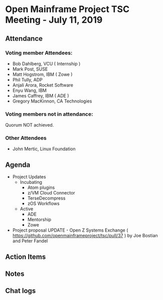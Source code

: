 # Open Mainframe Project TSC Meeting - July 11, 2019

## Attendance

### Voting member Attendees:

* Bob Dahlberg, VCU ( Internship )
* Mark Post, SUSE
* Matt Hogstrom, IBM ( Zowe )
* Phil Tully, ADP
* Anjali Arora, Rocket Software
* Enyu Wang, IBM
* James Caffrey, IBM ( ADE )
* Gregory MacKinnon, CA Technologies

### Voting members not in attendance:

Quorum NOT achieved.

### Other Attendees

* John Mertic, Linux Foundation

## Agenda

* Project Updates
  * Incubating
    * Atom plugins
    * z/VM Cloud Connector
    * TerseDecompress
    * zOS Workflows
  * Active
    * ADE
    * Mentorship
    * Zowe
* Project proposal UPDATE - Open Z Systems Exchange ( https://github.com/openmainframeproject/tsc/pull/37 ) by Joe Bostian and Peter Fandel

## Action Items

## Notes

## Chat logs
